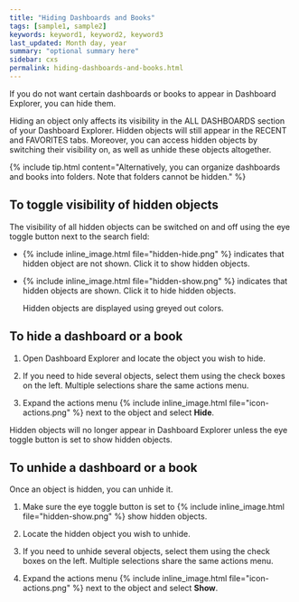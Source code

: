 ```yaml
---
title: "Hiding Dashboards and Books"
tags: [sample1, sample2]
keywords: keyword1, keyword2, keyword3
last_updated: Month day, year
summary: "optional summary here"
sidebar: cxs
permalink: hiding-dashboards-and-books.html
---
```


If you do not want certain dashboards or books to appear in Dashboard Explorer, you can hide them.

Hiding an object only affects its visibility in the ALL DASHBOARDS section of your Dashboard Explorer. Hidden objects will still appear in the RECENT and FAVORITES tabs. Moreover, you can access hidden objects by switching their visibility on, as well as unhide these objects altogether.

{% include tip.html content="Alternatively, you can organize dashboards and books into folders. Note that folders cannot be hidden." %}

## To toggle visibility of hidden objects

The visibility of all hidden objects can be switched on and off using the eye toggle button next to the search field:

* {% include inline_image.html file="hidden-hide.png" %} indicates that hidden object are not shown. Click it to show hidden objects.

* {% include inline_image.html file="hidden-show.png" %} indicates that hidden objects are shown. Click it to hide hidden objects.

    Hidden objects are displayed using greyed out colors.

## To hide a dashboard or a book

1. Open Dashboard Explorer and locate the object you wish to hide.

1. If you need to hide several objects, select them using the check boxes on the left. Multiple selections share the same actions menu.

1. Expand the actions menu {% include inline_image.html file="icon-actions.png" %} next to the object and select **Hide**.

Hidden objects will no longer appear in Dashboard Explorer unless the eye toggle button is set to show hidden objects.

## To unhide a dashboard or a book

Once an object is hidden, you can unhide it.

1. Make sure the eye toggle button is set to {% include inline_image.html file="hidden-show.png" %} show hidden objects.

1. Locate the hidden object you wish to unhide.

1. If you need to unhide several objects, select them using the check boxes on the left. Multiple selections share the same actions menu.

1. Expand the actions menu {% include inline_image.html file="icon-actions.png" %} next to the object and select **Show**.
